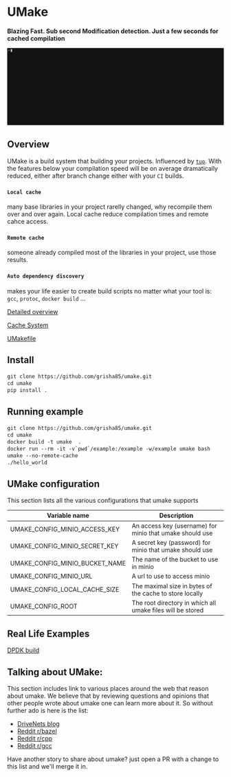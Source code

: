UMake
=====
**Blazing Fast. Sub second Modification detection. Just a few seconds for cached compilation**

![dpdk build](doc/images/dpdk-build/dpdk-build.gif)

Overview
--------
UMake is a build system that building your projects.
Influenced by [`tup`](http://gittup.org/tup/). With the features below your compilation speed will be on average dramatically reduced, either after branch change either with your `CI` builds.


#### `Local cache`
many base libraries in your project rarelly changed, why recompile them over and over again. Local cache reduce compilation times and remote cahce access.

#### `Remote cache`
someone already compiled most of the libraries in your project, use those results.

#### `Auto dependency discovery`
makes your life easier to create build scripts no matter what your tool is: `gcc`, `protoc`, `docker build` ...


[Detailed overview](doc/overview.md)

[Cache System](doc/cache.md)

[UMakefile](doc/umakefile.md)

Install
-------
```
git clone https://github.com/grisha85/umake.git
cd umake
pip install .
```

Running example
---------------
```
git clone https://github.com/grisha85/umake.git
cd umake
docker build -t umake  .
docker run --rm -it -v`pwd`/example:/example -w/example umake bash
umake --no-remote-cache
./hello_world
```

UMake configuration
-------------------
This section lists all the various configurations that umake supports

| Variable name                  | Description                                                |
|--------------------------------|------------------------------------------------------------|
| UMAKE_CONFIG_MINIO_ACCESS_KEY  | An access key (username) for minio that umake should use   |
| UMAKE_CONFIG_MINIO_SECRET_KEY  | A secret key (password) for minio that umake should use    |
| UMAKE_CONFIG_MINIO_BUCKET_NAME | The name of the bucket to use in minio                     |
| UMAKE_CONFIG_MINIO_URL         | A url to use to access minio                               |
| UMAKE_CONFIG_LOCAL_CACHE_SIZE  | The maximal size in bytes of the cache to store locally    |
| UMAKE_CONFIG_ROOT              | The root directory in which all umake files will be stored |

Real Life Examples
------------------
[DPDK build](doc/dpdk-build.md)


Talking about UMake:
--------------------
This section includes link to various places around the web that reason about umake.
We believe that by reviewing questions and opinions that other people wrote about umake one can learn more about it.
So without further ado is here is the list:

* [DriveNets blog](https://drivenets.com/blog/the-inside-story-of-how-we-optimized-our-own-build-system/)
* [Reddit r/bazel](https://www.reddit.com/r/bazel/comments/fa084s/how_we_optimised_our_build_system_using_umake/)
* [Reddit r/cpp](https://www.reddit.com/r/cpp/comments/f9yjxn/how_we_optimised_our_build_system_using_umake/)
* [Reddit r/gcc](https://www.reddit.com/r/gcc/comments/faiqum/how_we_optimised_our_build_system_using_umake/)

Have another story to share about umake? just open a PR with a change to this list and we'll merge it in.
